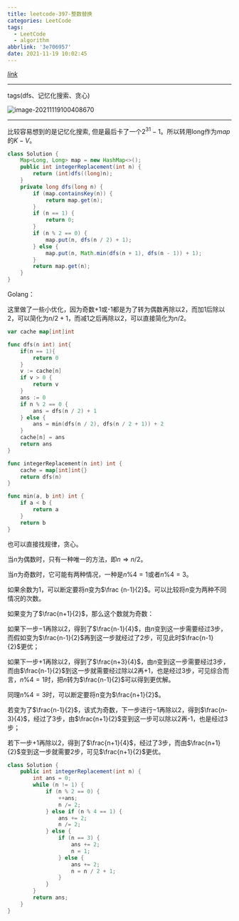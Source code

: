 ```yaml
---
title: leetcode-397-整数替换
categories: LeetCode
tags:
  - LeetCode
  - algorithm
abbrlink: '3e706957'
date: 2021-11-19 10:02:45
---
```


[$link$](https://leetcode-cn.com/problems/integer-replacement/)

<hr/>

tags(dfs、记忆化搜索、贪心)

![image-20211119100408670](https://gitee.com/cao_ziqiang/img/raw/master/20211119100408.png)

<hr/>

比较容易想到的是记忆化搜索, 但是最后卡了一个$2^{31}-1$。所以转用long作为$map$的$K-V$。

```java
class Solution {
    Map<Long, Long> map = new HashMap<>();
    public int integerReplacement(int n) {
        return (int)dfs((long)n);
    }
    private long dfs(long n) {
        if (map.containsKey(n)) {
            return map.get(n);
        }
        if (n == 1) {
            return 0;
        }
        if (n % 2 == 0) {
            map.put(n, dfs(n / 2) + 1);
        } else {
            map.put(n, Math.min(dfs(n + 1), dfs(n - 1)) + 1);
        }
        return map.get(n);
    }
}
```

Golang：

这里做了一些小优化，因为奇数+1或-1都是为了转为偶数再除以2，而加1后除以2，可以简化为$n/2 + 1$，而减1之后再除以2，可以直接简化为$n/2$。

```go
var cache map[int]int

func dfs(n int) int{
    if(n == 1){
        return 0
    }
    v := cache[n]
    if v > 0 {
        return v
    }
    ans := 0
    if n % 2 == 0 {
        ans = dfs(n / 2) + 1
    } else {
        ans = min(dfs(n / 2), dfs(n / 2 + 1)) + 2
    }
    cache[n] = ans
    return ans
}

func integerReplacement(n int) int {
    cache = map[int]int{}
    return dfs(n)
}

func min(a, b int) int {
    if a < b {
        return a
    }
    return b
}
```

也可以直接找规律，贪心。

当$n$为偶数时，只有一种唯一的方法，即$n \Rightarrow n /2$。

当$n$为奇数时，它可能有两种情况，一种是$n \% 4=1$或者$n \% 4=3$。

如果余数为1，可以断定要将$n$变为$\frac {n-1}{2}$。可以比较将$n$变为两种不同情况的次数。

如果变为了$\frac{n+1}{2}$，那么这个数就为奇数：

如果下一步$-1$再除以$2$，得到了$\frac{n-1}{4}$，由$n$变到这一步需要经过3步，而假如变为$\frac{n-1}{2}$再到这一步就经过了2步，可见此时$\frac{n-1}{2}$更优；

如果下一步$+1$再除以2，得到了$\frac{n+3}{4}$，由$n$变到这一步需要经过$3$步，而由$\frac{n-1}{2}$到这一步就需要经过除以$2$再$+1$，也是经过$3$步，可见综合而言，$n\%4=1$时，把$n$转为$\frac{n-1}{2}$可以得到更优解。

同理$n\%4=3$时，可以断定要将$n$变为$\frac{n+1}{2}$。

若变为了$\frac{n-1}{2}$，该式为奇数，下一步进行$-1$再除以$2$，得到$\frac{n-3}{4}$，经过了$3$步，由$\frac{n+1}{2}$变到这一步可以除以$2$再-1，也是经过$3$步；

若下一步$+1$再除以$2$，得到了$\frac{n+1}{4}$，经过了3步，而由$\frac{n+1}{2}$变到这一步就需要2步，可见$\frac{n+1}{2}$更优。

```java
class Solution {
    public int integerReplacement(int n) {
        int ans = 0;
        while (n != 1) {
            if (n % 2 == 0) {
                ++ans;
                n /= 2;
            } else if (n % 4 == 1) {
                ans += 2;
                n /= 2;
            } else {
                if (n == 3) {
                    ans += 2;
                    n = 1;
                } else {
                    ans += 2;
                    n = n / 2 + 1;
                }
            }
        }
        return ans;
    }
}
```


